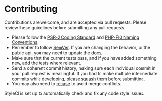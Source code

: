 # Contributing

Contributions are welcome, and are accepted via pull requests.
Please review these guidelines before submitting any pull requests.

-   Please follow the [PSR-2 Coding Standard](https://github.com/php-fig/fig-standards/blob/master/accepted/PSR-2-coding-style-guide.md)
    and [PHP-FIG Naming Conventions](https://github.com/php-fig/fig-standards/blob/master/bylaws/002-psr-naming-conventions.md).
-   Remember to follow [SemVer](http://semver.org). If you are changing the behavior,
    or the public api, you may need to update the docs.
-   Make sure that the current tests pass, and if you have added something new, add the tests where relevant.
-   Send a coherent commit history, making sure each individual commit in your pull request is meaningful. If you had to make multiple intermediate commits while developing, please [squash](http://git-scm.com/book/en/Git-Tools-Rewriting-History) them before submitting.
-   You may also need to [rebase](http://git-scm.com/book/en/Git-Branching-Rebasing) to avoid merge conflicts.

StyleCI is set up to automatically check and fix any code style issues.
